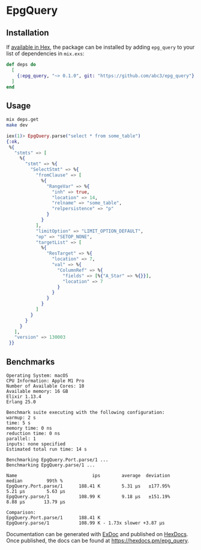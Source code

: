 # EpgQuery



## Installation

If [available in Hex](https://hex.pm/docs/publish), the package can be installed
by adding `epg_query` to your list of dependencies in `mix.exs`:

```elixir
def deps do
  [
    {:epg_query, "~> 0.1.0", git: "https://github.com/abc3/epg_query"}
  ]
end
```



## Usage

```bash
mix deps.get
make dev
```

```elixir
iex(1)> EpgQuery.parse("select * from some_table")
{:ok,
 %{
   "stmts" => [
     %{
       "stmt" => %{
         "SelectStmt" => %{
           "fromClause" => [
             %{
               "RangeVar" => %{
                 "inh" => true,
                 "location" => 14,
                 "relname" => "some_table",
                 "relpersistence" => "p"
               }
             }
           ],
           "limitOption" => "LIMIT_OPTION_DEFAULT",
           "op" => "SETOP_NONE",
           "targetList" => [
             %{
               "ResTarget" => %{
                 "location" => 7,
                 "val" => %{
                   "ColumnRef" => %{
                     "fields" => [%{"A_Star" => %{}}],
                     "location" => 7
                   }
                 }
               }
             }
           ]
         }
       }
     }
   ],
   "version" => 130003
 }}

```

## Benchmarks

```
Operating System: macOS
CPU Information: Apple M1 Pro
Number of Available Cores: 10
Available memory: 16 GB
Elixir 1.13.4
Erlang 25.0

Benchmark suite executing with the following configuration:
warmup: 2 s
time: 5 s
memory time: 0 ns
reduction time: 0 ns
parallel: 1
inputs: none specified
Estimated total run time: 14 s

Benchmarking EpgQuery.Port.parse/1 ...
Benchmarking EpgQuery.parse/1 ...

Name                            ips        average  deviation         median         99th %
EpgQuery.Port.parse/1      188.41 K        5.31 μs   ±177.95%        5.21 μs        5.63 μs
EpgQuery.parse/1           108.99 K        9.18 μs   ±151.19%        8.88 μs       13.79 μs

Comparison: 
EpgQuery.Port.parse/1      188.41 K
EpgQuery.parse/1           108.99 K - 1.73x slower +3.87 μs
```

Documentation can be generated with [ExDoc](https://github.com/elixir-lang/ex_doc)
and published on [HexDocs](https://hexdocs.pm). Once published, the docs can
be found at <https://hexdocs.pm/epg_query>.

